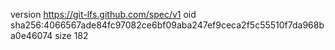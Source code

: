 version https://git-lfs.github.com/spec/v1
oid sha256:4066567ade84fc97082ce6bf09aba247ef9ceca2f5c55510f7da968ba0e46074
size 182
